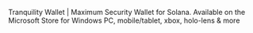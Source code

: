 Tranquility Wallet |
Maximum Security Wallet for Solana. Available on the Microsoft Store for Windows PC, mobile/tablet, xbox, holo-lens & more 
